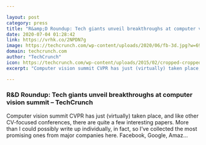 ```yaml
---

layout: post
category: press
title: "R&amp;D Roundup: Tech giants unveil breakthroughs at computer vision summit"
date: 2020-07-04 01:28:42
link: https://vrhk.co/2NPDN7g
image: https://techcrunch.com/wp-content/uploads/2020/06/fb-3d.jpg?w=690
domain: techcrunch.com
author: "TechCrunch"
icon: https://techcrunch.com/wp-content/uploads/2015/02/cropped-cropped-favicon-gradient.png?w=180
excerpt: "Computer vision summit CVPR has just (virtually) taken place, and like other CV-focused conferences, there are quite a few interesting papers. More than I could possibly write up individually, in fact, so I’ve collected the most promising ones from major companies here. Facebook, Google, Amaz…"

---
```


### R&amp;D Roundup: Tech giants unveil breakthroughs at computer vision summit – TechCrunch

Computer vision summit CVPR has just (virtually) taken place, and like other CV-focused conferences, there are quite a few interesting papers. More than I could possibly write up individually, in fact, so I’ve collected the most promising ones from major companies here. Facebook, Google, Amaz…